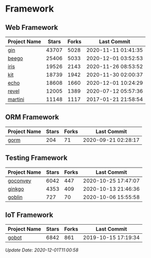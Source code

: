 # Framework

## Web Framework
| Project Name | Stars | Forks | Last Commit |
| ------------ | ----- | ----- | ----------- |
| [gin](https://github.com/gin-gonic/gin) | 43707 | 5028 | 2020-11-11 01:41:35 |
| [beego](https://github.com/astaxie/beego) | 25406 | 5033 | 2020-12-01 03:52:53 |
| [iris](https://github.com/kataras/iris) | 19526 | 2143 | 2020-11-26 08:53:52 |
| [kit](https://github.com/go-kit/kit) | 18739 | 1942 | 2020-11-30 02:00:37 |
| [echo](https://github.com/labstack/echo) | 18608 | 1660 | 2020-12-01 10:24:29 |
| [revel](https://github.com/revel/revel) | 12005 | 1389 | 2020-07-12 05:57:36 |
| [martini](https://github.com/go-martini/martini) | 11148 | 1117 | 2017-01-21 21:58:54 |

## ORM Framework
| Project Name | Stars | Forks | Last Commit |
| ------------ | ----- | ----- | ----------- |
| [gorm](https://github.com/jinzhu/gorm) | 204 | 71 | 2020-09-21 02:28:17 |

## Testing Framework
| Project Name | Stars | Forks | Last Commit |
| ------------ | ----- | ----- | ----------- |
| [goconvey](https://github.com/smartystreets/goconvey) | 6042 | 447 | 2020-10-25 17:47:07 |
| [ginkgo](https://github.com/onsi/ginkgo) | 4353 | 409 | 2020-10-13 21:46:36 |
| [goblin](https://github.com/franela/goblin) | 727 | 70 | 2020-10-06 15:55:58 |

## IoT Framework
| Project Name | Stars | Forks | Last Commit |
| ------------ | ----- | ----- | ----------- |
| [gobot](https://github.com/hybridgroup/gobot) | 6842 | 861 | 2019-10-15 17:19:34 |

*Update Date: 2020-12-01T11:00:58*
